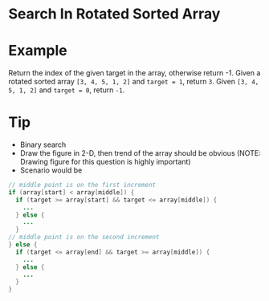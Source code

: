 # Search In Rotated Sorted Array
# Example
Return the index of the given target in the array, otherwise return -1.
Given a rotated sorted array `[3, 4, 5, 1, 2]` and `target = 1`, return `3`.
Given `[3, 4, 5, 1, 2]` and `target = 0`, return `-1`.

# Tip
- Binary search
- Draw the figure in 2-D, then trend of the array should be obvious (NOTE: Drawing figure for this question is highly important)
- Scenario would be
```java
// middle point is on the first increment
if (array[start] < array[middle]) {
  if (target >= array[start] && target <= array[middle]) { 
    ... 
  } else {
    ...
  }
// middle point is on the second increment
} else {
  if (target <= array[end] && target >= array[middle]) {
    ...
  } else {
    ...
  }
}
```
